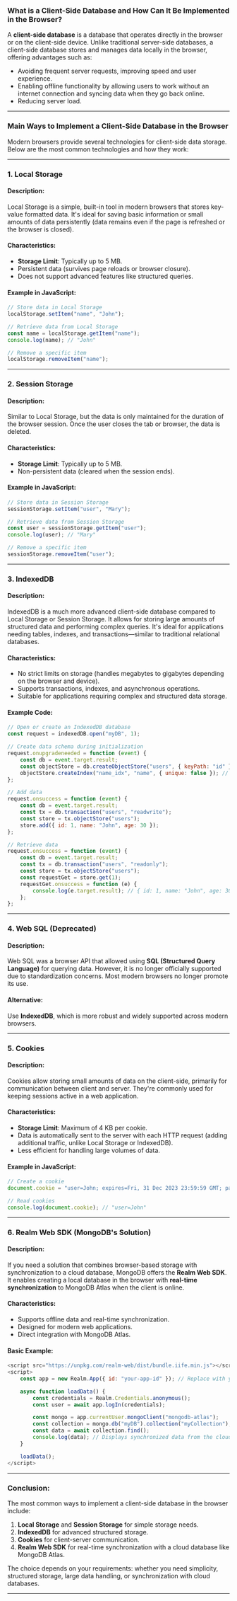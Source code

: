 ### **What is a Client-Side Database and How Can It Be Implemented in the Browser?**

A **client-side database** is a database that operates directly in the browser or on the client-side device. Unlike traditional server-side databases, a client-side database stores and manages data locally in the browser, offering advantages such as:

- Avoiding frequent server requests, improving speed and user experience.
- Enabling offline functionality by allowing users to work without an internet connection and syncing data when they go back online.
- Reducing server load.

---

### **Main Ways to Implement a Client-Side Database in the Browser**

Modern browsers provide several technologies for client-side data storage. Below are the most common technologies and how they work:

---

### **1. Local Storage**
#### Description:
Local Storage is a simple, built-in tool in modern browsers that stores key-value formatted data. It's ideal for saving basic information or small amounts of data persistently (data remains even if the page is refreshed or the browser is closed).

#### Characteristics:
- **Storage Limit**: Typically up to 5 MB.
- Persistent data (survives page reloads or browser closure).
- Does not support advanced features like structured queries.

#### Example in JavaScript:
```javascript
// Store data in Local Storage
localStorage.setItem("name", "John");

// Retrieve data from Local Storage
const name = localStorage.getItem("name");
console.log(name); // "John"

// Remove a specific item
localStorage.removeItem("name");
```

---

### **2. Session Storage**
#### Description:
Similar to Local Storage, but the data is only maintained for the duration of the browser session. Once the user closes the tab or browser, the data is deleted.

#### Characteristics:
- **Storage Limit**: Typically up to 5 MB.
- Non-persistent data (cleared when the session ends).

#### Example in JavaScript:
```javascript
// Store data in Session Storage
sessionStorage.setItem("user", "Mary");

// Retrieve data from Session Storage
const user = sessionStorage.getItem("user");
console.log(user); // "Mary"

// Remove a specific item
sessionStorage.removeItem("user");
```

---

### **3. IndexedDB**
#### Description:
IndexedDB is a much more advanced client-side database compared to Local Storage or Session Storage. It allows for storing large amounts of structured data and performing complex queries. It's ideal for applications needing tables, indexes, and transactions—similar to traditional relational databases.

#### Characteristics:
- No strict limits on storage (handles megabytes to gigabytes depending on the browser and device).
- Supports transactions, indexes, and asynchronous operations.
- Suitable for applications requiring complex and structured data storage.

#### Example Code:
```javascript
// Open or create an IndexedDB database
const request = indexedDB.open("myDB", 1);

// Create data schema during initialization
request.onupgradeneeded = function (event) {
    const db = event.target.result;
    const objectStore = db.createObjectStore("users", { keyPath: "id" }); // "users" with a primary key "id"
    objectStore.createIndex("name_idx", "name", { unique: false }); // Creating an index by name
};

// Add data
request.onsuccess = function (event) {
    const db = event.target.result;
    const tx = db.transaction("users", "readwrite");
    const store = tx.objectStore("users");
    store.add({ id: 1, name: "John", age: 30 });
};

// Retrieve data
request.onsuccess = function (event) {
    const db = event.target.result;
    const tx = db.transaction("users", "readonly");
    const store = tx.objectStore("users");
    const requestGet = store.get(1);
    requestGet.onsuccess = function (e) {
        console.log(e.target.result); // { id: 1, name: "John", age: 30 }
    };
};
```

---

### **4. Web SQL (Deprecated)**
#### Description:
Web SQL was a browser API that allowed using **SQL (Structured Query Language)** for querying data. However, it is no longer officially supported due to standardization concerns. Most modern browsers no longer promote its use.

#### Alternative:
Use **IndexedDB**, which is more robust and widely supported across modern browsers.

---

### **5. Cookies**
#### Description:
Cookies allow storing small amounts of data on the client-side, primarily for communication between client and server. They're commonly used for keeping sessions active in a web application.

#### Characteristics:
- **Storage Limit**: Maximum of 4 KB per cookie.
- Data is automatically sent to the server with each HTTP request (adding additional traffic, unlike Local Storage or IndexedDB).
- Less efficient for handling large volumes of data.

#### Example in JavaScript:
```javascript
// Create a cookie
document.cookie = "user=John; expires=Fri, 31 Dec 2023 23:59:59 GMT; path=/";

// Read cookies
console.log(document.cookie); // "user=John"
```

---

### **6. Realm Web SDK (MongoDB's Solution)**
#### Description:
If you need a solution that combines browser-based storage with synchronization to a cloud database, MongoDB offers the **Realm Web SDK**. It enables creating a local database in the browser with **real-time synchronization** to MongoDB Atlas when the client is online.

#### Characteristics:
- Supports offline data and real-time synchronization.
- Designed for modern web applications.
- Direct integration with MongoDB Atlas.

#### Basic Example:
```javascript
<script src="https://unpkg.com/realm-web/dist/bundle.iife.min.js"></script>
<script>
    const app = new Realm.App({ id: "your-app-id" }); // Replace with your App ID

    async function loadData() {
        const credentials = Realm.Credentials.anonymous();
        const user = await app.logIn(credentials);

        const mongo = app.currentUser.mongoClient("mongodb-atlas");
        const collection = mongo.db("myDB").collection("myCollection");
        const data = await collection.find();
        console.log(data); // Displays synchronized data from the cloud
    }

    loadData();
</script>
```

---

### **Conclusion:**
The most common ways to implement a client-side database in the browser include:
1. **Local Storage** and **Session Storage** for simple storage needs.
2. **IndexedDB** for advanced structured storage.
3. **Cookies** for client-server communication.
4. **Realm Web SDK** for real-time synchronization with a cloud database like MongoDB Atlas.

The choice depends on your requirements: whether you need simplicity, structured storage, large data handling, or synchronization with cloud databases. 

---

